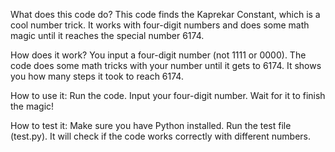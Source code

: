 What does this code do?
This code finds the Kaprekar Constant, which is a cool number trick. It works with four-digit numbers and does some math magic until it reaches the special number 6174.

How does it work?
You input a four-digit number (not 1111 or 0000).
The code does some math tricks with your number until it gets to 6174.
It shows you how many steps it took to reach 6174.

How to use it:
Run the code.
Input your four-digit number.
Wait for it to finish the magic!

How to test it:
Make sure you have Python installed.
Run the test file (test.py).
It will check if the code works correctly with different numbers.
